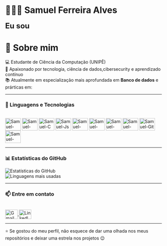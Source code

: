 # 👨🏻‍💻 Samuel Ferreira Alves

<div style="font-size: 24px; font-weight: bold;">
  Eu sou <span id="animated-text"></span>
</div>

<script>
const texts = ["Estudante de Ciência da Computação", "Apaixonado por CIBERSECURITY", "Futuro Dev de Banco de Dados"];
let count = 0;
let index = 0;
let currentText = "";
let letter = "";

(function type() {
    if (count === texts.length) count = 0;
    currentText = texts[count];
    letter = currentText.slice(0, ++index);

    document.getElementById("animated-text").textContent = letter;
    if (letter.length === currentText.length) {
        count++;
        index = 0;
        setTimeout(type, 2000); // espera 2s antes de mudar
    } else {
        setTimeout(type, 150); // velocidade da digitação
    }
})();
</script>

# 🧑 Sobre mim
💻 Estudante de Ciência da Computação (UNIPÊ)  
🚀 Apaixonado por tecnologia, ciência de dados,cibersecurity e aprendizado contínuo  
📚 Atualmente em especialização mais aprofundada em  **Banco de dados** e prárticas em:

---

### 🤖 Linguagens e Tecnologias
<div style="display: inline_block"><br>
  <img align="center" alt="Samuel-Python" height="40" width="50" src="https://cdn.jsdelivr.net/gh/devicons/devicon/icons/python/python-original.svg">
  <img align="center" alt="Samuel-Java" height="40" width="50" src="https://cdn.jsdelivr.net/gh/devicons/devicon/icons/java/java-original.svg">
  <img align="center" alt="Samuel-C" height="40" width="50" src="https://cdn.jsdelivr.net/gh/devicons/devicon/icons/c/c-original.svg">
  <img align="center" alt="Samuel-Js" height="40" width="50" src="https://cdn.jsdelivr.net/gh/devicons/devicon/icons/javascript/javascript-original.svg">
  <img align="center" alt="Samuel-PHP" height="40" width="50" src="https://cdn.jsdelivr.net/gh/devicons/devicon/icons/php/php-original.svg">
  <img align="center" alt="Samuel-HTML" height="40" width="50" src="https://cdn.jsdelivr.net/gh/devicons/devicon/icons/html5/html5-original.svg">
  <img align="center" alt="Samuel-CSS" height="40" width="50" src="https://cdn.jsdelivr.net/gh/devicons/devicon/icons/css3/css3-original.svg">
  <img align="center" alt="Samuel-MySQL" height="40" width="50" src="https://cdn.jsdelivr.net/gh/devicons/devicon/icons/mysql/mysql-original.svg">
  <img align="center" alt="Samuel-Git" height="40" width="50" src="https://cdn.jsdelivr.net/gh/devicons/devicon/icons/git/git-original.svg">
  <img align="center" alt="Samuel-VSCode" height="40" width="50" src="https://cdn.jsdelivr.net/gh/devicons/devicon/icons/vscode/vscode-original.svg">
</div>

---

### 📊 Estatísticas do GitHub
![Estatísticas do GitHub](https://github-readme-stats.vercel.app/api?username=SAMUELaalvess&show_icons=true&theme=dark)  
![Linguagens mais usadas](https://github-readme-stats.vercel.app/api/top-langs/?username=SAMUELaalvess&layout=compact&theme=dark)

---

### 📫 Entre em contato
<div style="display: inline_block"><br>
  <a href="mailto:seuemail@gmail.com">
    <img align="center" alt="Gmail" height="30" width="40" src="https://cdn.jsdelivr.net/gh/devicons/devicon/icons/google/google-original.svg">
  </a>
  <a href="https://www.linkedin.com/in/samuel-ferreira-alves-30b723203/" target="_blank">
    <img align="center" alt="LinkedIn" height="30" width="40" src="https://cdn.jsdelivr.net/gh/devicons/devicon/icons/linkedin/linkedin-original.svg">
  </a>
</div>

---

⭐ Se gostou do meu perfil, não esquece de dar uma olhada nos meus repositórios e deixar uma estrela nos projetos 😉
